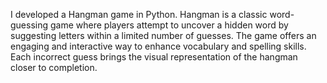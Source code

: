 I developed a Hangman game in Python. Hangman is a classic word-guessing game where players attempt to uncover a hidden word by suggesting letters within a limited number of guesses. 
The game offers an engaging and interactive way to enhance vocabulary and spelling skills. Each incorrect guess brings the visual representation of the hangman closer to completion.
